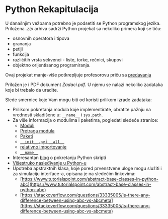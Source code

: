 # Python Rekapitulacija

U današnjim vežbama potrebno je podsetiti se Python programskog jezika.
Priložena *.zip* arhiva sadrži Python projekat sa nekoliko primera koji se tiču:
- osnovnih operatora i tipova
- grananja
- petlji
- funkcija
- različitih vrsta sekvenci - liste, torke, rečnici, skupovi
- objektno orijentisanog programiranja.

Ovaj projekat manje-više potkrepljuje profesorovu priču sa [predavanja](http://www.igordejanovic.net/courses/tech/Python/)

Priložen je i PDF dokument *Zadaci.pdf*. U njemu se nalazi nekoliko zadataka koje bi trebalo da uradite.

Slede smernice koje Vam mogu biti od koristi prilikom izrade zadataka:
- Prilikom pokretanja modula koje implementirate, obratite pažnju na vrednosti skladišene u: `__name__` i `sys.path`.
- Za više informacija o modulima i paketima, pogledati sledeće stranice:
  - [Moduli](https://docs.python.org/3/tutorial/modules.html#modules)
  - [Pretraga modula](https://docs.python.org/3/tutorial/modules.html#the-module-search-path)
  - [Paketi](https://docs.python.org/3/tutorial/modules.html#packages) 
  - [`__init__.py` i `__all__`](https://docs.python.org/3/tutorial/modules.html#importing-from-a-package)
  - [relativno importovanje](https://docs.python.org/3/tutorial/modules.html#intra-package-references)
  - [`__name__`](https://www.freecodecamp.org/news/whats-in-a-python-s-name-506262fe61e8/)
- Interesantan [blog](https://realpython.com/run-python-scripts/) o pokretanju Python skripti 
- [Višestruko nasleđivanje u Python-u](http://www.igordejanovic.net/courses/ntp/napredni-python/#/slide-8)
- Upotreba apstraktnih klasa, koje pored prvenstvene uloge mogu služiti i za simulaciju interface-a,
  opisana je na sledećim linkovima:
  - [https://www.tutorialspoint.com/abstract-base-classes-in-python-abc](https://www.tutorialspoint.com/abstract-base-classes-in-python-abc)
  - [https://stackoverflow.com/questions/33335005/is-there-any-difference-between-using-abc-vs-abcmeta](https://stackoverflow.com/questions/33335005/is-there-any-difference-between-using-abc-vs-abcmeta)

